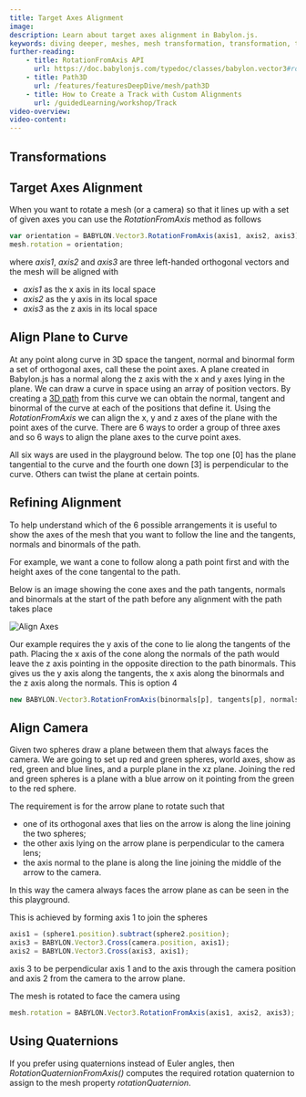 ```yaml
---
title: Target Axes Alignment
image: 
description: Learn about target axes alignment in Babylon.js.
keywords: diving deeper, meshes, mesh transformation, transformation, target axes, align axes, align rotations; rotationfromaxis, RotationQuaternionFromAxis
further-reading:
    - title: RotationFromAxis API
      url: https://doc.babylonjs.com/typedoc/classes/babylon.vector3#rotationfromaxis
    - title: Path3D
      url: /features/featuresDeepDive/mesh/path3D
    - title: How to Create a Track with Custom Alignments
      url: /guidedLearning/workshop/Track
video-overview:
video-content:
---
```


## Transformations

## Target Axes Alignment
When you want to rotate a mesh (or a camera) so that it lines up with a set of given axes you can use the *RotationFromAxis* method as follows

```javascript
var orientation = BABYLON.Vector3.RotationFromAxis(axis1, axis2, axis3);
mesh.rotation = orientation;
```
where _axis1_, _axis2_ and _axis3_ are three left-handed orthogonal vectors and the mesh will be aligned with   

* _axis1_ as the x axis in its local space
* _axis2_ as the y axis in its local space
* _axis3_ as the z axis in its local space


## Align Plane to Curve
At any point along curve in 3D space the tangent, normal and binormal form a set of orthogonal axes, call these the point axes. A plane created in Babylon.js has a normal along the z axis with the x and y axes lying in the plane. We can draw a curve in space using an array of position vectors. By creating a [3D path](/features/featuresDeepDive/mesh/path3D) from this curve we can obtain the normal, tangent and binormal of the curve at each of the positions that define it. Using the *RotationFromAxis* we can align the x, y and z axes of the plane with the point axes of the curve. There are 6 ways to order a group of three axes and so 6 ways to align the plane axes to the curve point axes.

All six ways are used in the playground below. The top one [0] has the plane tangential to the curve and the fourth one down [3] is perpendicular to the curve. Others can twist the plane at certain points. 

<Playground id="#1PX9G0" title="Aligning a Plane To a Curve" description="Simple example of aligning a plane to a curve."/>

## Refining Alignment

To help understand which of the 6 possible arrangements it is useful to show the axes of the mesh that you want to follow the line and the tangents, normals and binormals of the path.

For example, we want a cone to follow along a path point first and with the height axes of the cone tangental to the path.

Below is an image showing the cone axes and the path tangents, normals and binormals at the start of the path before any alignment with the path takes place

![Align Axes](/img/how_to/Mesh/alignaxes.png)

Our example requires the y axis of the cone to lie along the tangents of the path. Placing the x axis of the cone along the normals of the path would leave the z axis pointing in the opposite direction to the path binormals. This gives us the y axis along the tangents, the x axis along the binormals and the z axis along the normals. This is option 4

```javascript
new BABYLON.Vector3.RotationFromAxis(binormals[p], tangents[p], normals[p]);
```

<Playground id="#LHX6CI" title="Aligning a Cone To a Curve" description="Cone axis aligned to curve tangents"/>

## Align Camera
Given two spheres draw a plane between them that always faces the camera. We are going to set up red and green spheres, world axes, show as red, green and blue lines, and a purple plane in the xz plane. Joining the red and green spheres is a plane with a blue arrow on it pointing from the green to the red sphere.

The requirement is for the arrow plane to rotate such that 

* one of its orthogonal axes that lies on the arrow  is along the line joining the two spheres;
* the other axis lying on the arrow plane is perpendicular to the camera lens;
* the axis normal to the plane is along the line joining the middle of the arrow to the camera. 

In this way the camera always faces the arrow plane as can be seen in the this playground.

<Playground id="#VYM1E#32" title="Aligning Camera Axes" description="Simple example of aligning camera axes."/>

This is achieved by forming axis 1 to join the spheres

```javascript
axis1 = (sphere1.position).subtract(sphere2.position);
axis3 = BABYLON.Vector3.Cross(camera.position, axis1);
axis2 = BABYLON.Vector3.Cross(axis3, axis1);  
``` 
axis 3 to be perpendicular axis 1 and to the axis through the camera position and axis 2 from the camera to the arrow plane.

The mesh is rotated to face the camera using

```javascript
mesh.rotation = BABYLON.Vector3.RotationFromAxis(axis1, axis2, axis3);
```

## Using Quaternions 
If you prefer using quaternions instead of Euler angles, then *RotationQuaternionFromAxis()* computes the required rotation quaternion to assign to the mesh property *rotationQuaternion*. 
